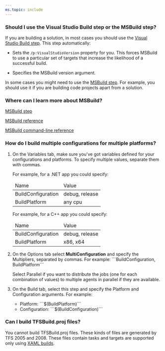 ```yaml
---
ms.topic: include
---
```


### Should I use the Visual Studio Build step or the MSBuild step?

If you are building a solution, in most cases you should use the [Visual Studio Build step](../build/visual-studio-build.md). This step automatically:

* Sets the ```/p:VisualStudioVersion``` property for you. This forces MSBuild to use a particular set of targets that increase the likelihood of a successful build. 

* Specifies the MSBuild version argument.

In some cases you might need to use the [MSBuild step](../build/msbuild.md). For example, you should use it if you are building code projects apart from a solution.

### Where can I learn more about MSBuild?

[MSBuild step](../build/msbuild.md)

[MSBuild reference](https://msdn.microsoft.com/en-us/library/dd393574.aspx)

[MSBuild command-line reference](https://msdn.microsoft.com/en-us/library/ms164311.aspx)

<a name="multiconfiguration"></a>
### How do I build multiple configurations for multiple platforms?

<ol>
<li><p>
On the Variables tab, make sure you've got variables defined for your configurations and platforms. To specify multiple values, separate them with commas.
</p>
<p>For example, for a .NET app you could specify:</p>
<table>
<thead>
<tr>
<td>Name</td>
<td>Value</td>
</tr>
</thead>
<tr>
<td>BuildConfiguration</td>
<td>debug, release</td>
</tr>
<tr>
<td>BuildPlatform</td>
<td>any cpu</td>
</tr>
</table>

<p>For example, for a C++ app you could specify:</p>
<table>
<thead>
<tr>
<td>Name</td>
<td>Value</td>
</tr>
</thead>
<tr>
<td>BuildConfiguration</td>
<td>debug, release</td>
</tr>
<tr>
<td>BuildPlatform</td>
<td>x86, x64</td>
</tr>
</table>
</li>
<li><p>On the Options tab select <strong>MultiConfiguration</strong> and specify the Multipliers, separated by commas. For example: ```BuildConfiguration, BuildPlatform```</p>
<p>Select Parallel if you want to distribute the jobs (one for each combination of values) to multiple agents in parallel if they are available.</p>
</li>
<li><p>On the Build tab, select this step and specify the Platform and Configuration arguments. For example:</p>
<ul>
<li>Platform: ```$(BuildPlatform)```</li>
<li>Configuration: ```$(BuildConfiguration)```</li>
</ul>
</li>
</ol>

### Can I build TFSBuild.proj files?

You cannot build TFSBuild.proj files. These kinds of files are generated by TFS 2005 and 2008.  These files contain tasks and targets are supported only using [XAML builds](http://msdn.microsoft.com/en-us/library/ms181709%28v=vs.120%29.aspx).

